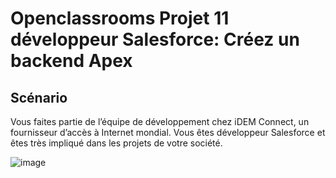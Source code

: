 # Openclassrooms Projet 11 développeur Salesforce: Créez un backend Apex
## Scénario
Vous faites partie de l’équipe de développement chez iDEM Connect, un fournisseur d’accès à Internet mondial. Vous êtes développeur Salesforce et êtes très impliqué dans les projets de votre société.

![image](https://github.com/Pasdideedeusername/OCP11/assets/112474344/0e57559f-8643-41ea-9c30-2ac2a63a9143)
